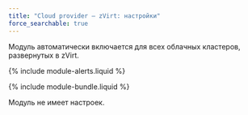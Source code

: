 ```yaml
---
title: "Cloud provider — zVirt: настройки"
force_searchable: true
---
```


Модуль автоматически включается для всех облачных кластеров, развернутых в zVirt.

{% include module-alerts.liquid %}

{% include module-bundle.liquid %}

Модуль не имеет настроек.
